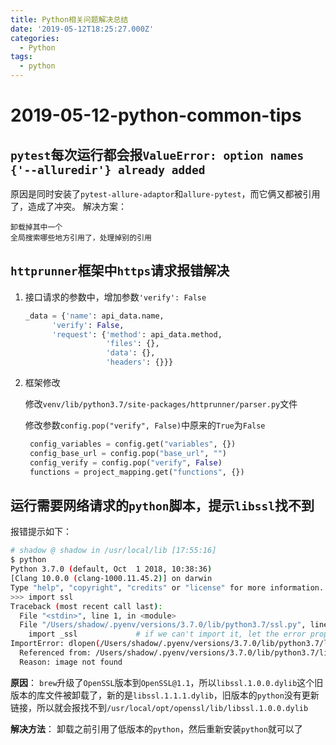 ```yaml
---
title: Python相关问题解决总结
date: '2019-05-12T18:25:27.000Z'
categories:
  - Python
tags:
  - python
---
```


# 2019-05-12-python-common-tips

## `pytest`每次运行都会报`ValueError: option names {'--alluredir'} already added`

原因是同时安装了`pytest-allure-adaptor`和`allure-pytest`，而它俩又都被引用了，造成了冲突。 解决方案：

```text
卸载掉其中一个
全局搜索哪些地方引用了，处理掉别的引用
```

## `httprunner`框架中`https`请求报错解决

1. 接口请求的参数中，增加参数`'verify': False`

   ```python
   _data = {'name': api_data.name,
         'verify': False,
         'request': {'method': api_data.method,
                     'files': {},
                     'data': {},
                     'headers': {}}}
   ```

2. 框架修改

   修改`venv/lib/python3.7/site-packages/httprunner/parser.py`文件

   修改参数`config.pop("verify", False)`中原来的`True`为`False`

   ```python
    config_variables = config.get("variables", {})
    config_base_url = config.pop("base_url", "")
    config_verify = config.pop("verify", False)
    functions = project_mapping.get("functions", {})
   ```

## 运行需要网络请求的`python`脚本，提示`libssl`找不到

报错提示如下：

```bash
# shadow @ shadow in /usr/local/lib [17:55:16] 
$ python
Python 3.7.0 (default, Oct  1 2018, 10:38:36) 
[Clang 10.0.0 (clang-1000.11.45.2)] on darwin
Type "help", "copyright", "credits" or "license" for more information.
>>> import ssl
Traceback (most recent call last):
  File "<stdin>", line 1, in <module>
  File "/Users/shadow/.pyenv/versions/3.7.0/lib/python3.7/ssl.py", line 98, in <module>
    import _ssl             # if we can't import it, let the error propagate
ImportError: dlopen(/Users/shadow/.pyenv/versions/3.7.0/lib/python3.7/lib-dynload/_ssl.cpython-37m-darwin.so, 2): Library not loaded: /usr/local/opt/openssl/lib/libssl.1.0.0.dylib
  Referenced from: /Users/shadow/.pyenv/versions/3.7.0/lib/python3.7/lib-dynload/_ssl.cpython-37m-darwin.so
  Reason: image not found
```

**原因**： `brew`升级了`OpenSSL`版本到`OpenSSL@1.1`，所以`libssl.1.0.0.dylib`这个旧版本的库文件被卸载了，新的是`libssl.1.1.1.dylib`，旧版本的`python`没有更新链接，所以就会报找不到`/usr/local/opt/openssl/lib/libssl.1.0.0.dylib`

**解决方法**： 卸载之前引用了低版本的`python`，然后重新安装`python`就可以了


